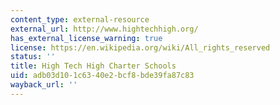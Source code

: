 ```yaml
---
content_type: external-resource
external_url: http://www.hightechhigh.org/
has_external_license_warning: true
license: https://en.wikipedia.org/wiki/All_rights_reserved
status: ''
title: High Tech High Charter Schools
uid: adb03d10-1c63-40e2-bcf8-bde39fa87c83
wayback_url: ''
---
```

